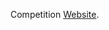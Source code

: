 Competition [Website](https://www.kaggle.com/c/catch-me-if-you-can-intruder-detection-through-webpage-session-tracking2).

